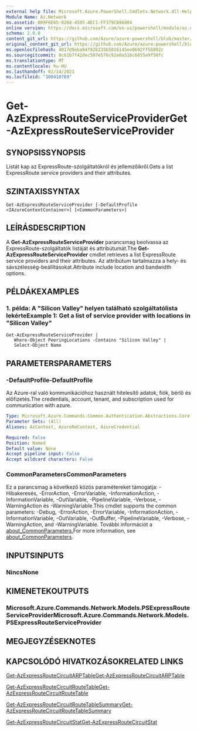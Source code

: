 ```yaml
---
external help file: Microsoft.Azure.PowerShell.Cmdlets.Network.dll-Help.xml
Module Name: Az.Network
ms.assetid: 009F6E65-0268-4505-AEC1-FF379CB96804
online version: https://docs.microsoft.com/en-us/powershell/module/az.network/get-azexpressrouteserviceprovider
schema: 2.0.0
content_git_url: https://github.com/Azure/azure-powershell/blob/master/src/Network/Network/help/Get-AzExpressRouteServiceProvider.md
original_content_git_url: https://github.com/Azure/azure-powershell/blob/master/src/Network/Network/help/Get-AzExpressRouteServiceProvider.md
ms.openlocfilehash: 4017d9eba94f82b235b5016145ee0692ff56892c
ms.sourcegitcommit: 0c61b7f42dec507e576c92e0a516c6655e9f50fc
ms.translationtype: MT
ms.contentlocale: hu-HU
ms.lasthandoff: 02/14/2021
ms.locfileid: "100410769"
---
```

# <span data-ttu-id="67851-101">Get-AzExpressRouteServiceProvider</span><span class="sxs-lookup"><span data-stu-id="67851-101">Get-AzExpressRouteServiceProvider</span></span>

## <span data-ttu-id="67851-102">SYNOPSIS</span><span class="sxs-lookup"><span data-stu-id="67851-102">SYNOPSIS</span></span>
<span data-ttu-id="67851-103">Listát kap az ExpressRoute-szolgáltatókról és jellemzőikről.</span><span class="sxs-lookup"><span data-stu-id="67851-103">Gets a list ExpressRoute service providers and their attributes.</span></span>

## <span data-ttu-id="67851-104">SZINTAXIS</span><span class="sxs-lookup"><span data-stu-id="67851-104">SYNTAX</span></span>

```
Get-AzExpressRouteServiceProvider [-DefaultProfile <IAzureContextContainer>] [<CommonParameters>]
```

## <span data-ttu-id="67851-105">LEÍRÁS</span><span class="sxs-lookup"><span data-stu-id="67851-105">DESCRIPTION</span></span>
<span data-ttu-id="67851-106">A **Get-AzExpressRouteServiceProvider** parancsmag beolvassa az ExpressRoute-szolgáltatók listáját és attribútumát.</span><span class="sxs-lookup"><span data-stu-id="67851-106">The **Get-AzExpressRouteServiceProvider** cmdlet retrieves a list ExpressRoute service providers and their attributes.</span></span> <span data-ttu-id="67851-107">Az attribútum tartalmazza a hely- és sávszélesség-beállításokat.</span><span class="sxs-lookup"><span data-stu-id="67851-107">Attribute include location and bandwidth options.</span></span>

## <span data-ttu-id="67851-108">PÉLDÁK</span><span class="sxs-lookup"><span data-stu-id="67851-108">EXAMPLES</span></span>

### <span data-ttu-id="67851-109">1. példa: A "Silicon Valley" helyen található szolgáltatólista lekérte</span><span class="sxs-lookup"><span data-stu-id="67851-109">Example 1: Get a list of service provider with locations in "Silicon Valley"</span></span>
```
Get-AzExpressRouteServiceProvider |
   Where-Object PeeringLocations -Contains "Silicon Valley" |
   Select-Object Name
```

## <span data-ttu-id="67851-110">PARAMETERS</span><span class="sxs-lookup"><span data-stu-id="67851-110">PARAMETERS</span></span>

### <span data-ttu-id="67851-111">-DefaultProfile</span><span class="sxs-lookup"><span data-stu-id="67851-111">-DefaultProfile</span></span>
<span data-ttu-id="67851-112">Az Azure-ral való kommunikációhoz használt hitelesítő adatok, fiók, bérlő és előfizetés.</span><span class="sxs-lookup"><span data-stu-id="67851-112">The credentials, account, tenant, and subscription used for communication with azure.</span></span>

```yaml
Type: Microsoft.Azure.Commands.Common.Authentication.Abstractions.Core.IAzureContextContainer
Parameter Sets: (All)
Aliases: AzContext, AzureRmContext, AzureCredential

Required: False
Position: Named
Default value: None
Accept pipeline input: False
Accept wildcard characters: False
```

### <span data-ttu-id="67851-113">CommonParameters</span><span class="sxs-lookup"><span data-stu-id="67851-113">CommonParameters</span></span>
<span data-ttu-id="67851-114">Ez a parancsmag a következő közös paramétereket támogatja: -Hibakeresés, -ErrorAction, -ErrorVariable, -InformationAction, -InformationVariable, -OutVariable, -PipelineVariable, -Verbose, -WarningAction és -WarningVariable.</span><span class="sxs-lookup"><span data-stu-id="67851-114">This cmdlet supports the common parameters: -Debug, -ErrorAction, -ErrorVariable, -InformationAction, -InformationVariable, -OutVariable, -OutBuffer, -PipelineVariable, -Verbose, -WarningAction, and -WarningVariable.</span></span> <span data-ttu-id="67851-115">További információt a [about_CommonParameters.](https://go.microsoft.com/fwlink/?LinkID=113216)</span><span class="sxs-lookup"><span data-stu-id="67851-115">For more information, see [about_CommonParameters](https://go.microsoft.com/fwlink/?LinkID=113216).</span></span>

## <span data-ttu-id="67851-116">INPUTS</span><span class="sxs-lookup"><span data-stu-id="67851-116">INPUTS</span></span>

### <span data-ttu-id="67851-117">Nincs</span><span class="sxs-lookup"><span data-stu-id="67851-117">None</span></span>

## <span data-ttu-id="67851-118">KIMENETEK</span><span class="sxs-lookup"><span data-stu-id="67851-118">OUTPUTS</span></span>

### <span data-ttu-id="67851-119">Microsoft.Azure.Commands.Network.Models.PSExpressRouteServiceProvider</span><span class="sxs-lookup"><span data-stu-id="67851-119">Microsoft.Azure.Commands.Network.Models.PSExpressRouteServiceProvider</span></span>

## <span data-ttu-id="67851-120">MEGJEGYZÉSEK</span><span class="sxs-lookup"><span data-stu-id="67851-120">NOTES</span></span>

## <span data-ttu-id="67851-121">KAPCSOLÓDÓ HIVATKOZÁSOK</span><span class="sxs-lookup"><span data-stu-id="67851-121">RELATED LINKS</span></span>

[<span data-ttu-id="67851-122">Get-AzExpressRouteCircuitARPTable</span><span class="sxs-lookup"><span data-stu-id="67851-122">Get-AzExpressRouteCircuitARPTable</span></span>](Get-AzExpressRouteCircuitARPTable.md)

[<span data-ttu-id="67851-123">Get-AzExpressRouteCircuitRouteTable</span><span class="sxs-lookup"><span data-stu-id="67851-123">Get-AzExpressRouteCircuitRouteTable</span></span>](Get-AzExpressRouteCircuitRouteTable.md)

[<span data-ttu-id="67851-124">Get-AzExpressRouteCircuitRouteTableSummary</span><span class="sxs-lookup"><span data-stu-id="67851-124">Get-AzExpressRouteCircuitRouteTableSummary</span></span>](Get-AzExpressRouteCircuitRouteTableSummary.md)

[<span data-ttu-id="67851-125">Get-AzExpressRouteCircuitStat</span><span class="sxs-lookup"><span data-stu-id="67851-125">Get-AzExpressRouteCircuitStat</span></span>](Get-AzExpressRouteCircuitStat.md)
